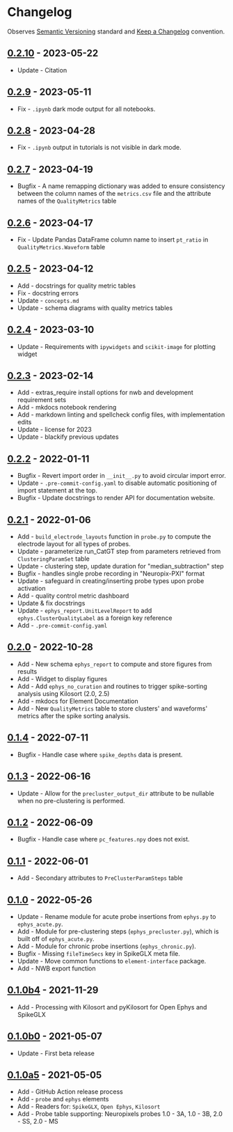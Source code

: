 # Changelog

Observes [Semantic Versioning](https://semver.org/spec/v2.0.0.html) standard and
 [Keep a Changelog](https://keepachangelog.com/en/1.0.0/) convention.

## [0.2.10] - 2023-05-22

+ Update - Citation

## [0.2.9] - 2023-05-11

+ Fix - `.ipynb` dark mode output for all notebooks.

## [0.2.8] - 2023-04-28

+ Fix - `.ipynb` output in tutorials is not visible in dark mode.

## [0.2.7] - 2023-04-19

+ Bugfix - A name remapping dictionary was added to ensure consistency between the column names of the `metrics.csv` file and the attribute names of the `QualityMetrics` table

## [0.2.6] - 2023-04-17

+ Fix - Update Pandas DataFrame column name to insert `pt_ratio` in `QualityMetrics.Waveform` table

## [0.2.5] - 2023-04-12

+ Add - docstrings for quality metric tables
+ Fix - docstring errors
+ Update - `concepts.md`
+ Update - schema diagrams with quality metrics tables

## [0.2.4] - 2023-03-10

+ Update - Requirements with `ipywidgets` and `scikit-image` for plotting widget

## [0.2.3] - 2023-02-14

+ Add - extras_require install options for nwb and development requirement sets
+ Add - mkdocs notebook rendering
+ Add - markdown linting and spellcheck config files, with implementation edits
+ Update - license for 2023
+ Update - blackify previous updates

## [0.2.2] - 2022-01-11

+ Bugfix - Revert import order in `__init__.py` to avoid circular import error.
+ Update - `.pre-commit-config.yaml` to disable automatic positioning of import
  statement at the top.
+ Bugfix - Update docstrings to render API for documentation website.

## [0.2.1] - 2022-01-06

+ Add - `build_electrode_layouts` function in `probe.py` to compute the electrode layout
  for all types of probes.
+ Update - parameterize run_CatGT step from parameters retrieved from
  `ClusteringParamSet` table
+ Update - clustering step, update duration for "median_subtraction" step
+ Bugfix - handles single probe recording in "Neuropix-PXI" format
+ Update - safeguard in creating/inserting probe types upon probe activation
+ Add - quality control metric dashboard
+ Update & fix docstrings
+ Update - `ephys_report.UnitLevelReport` to add `ephys.ClusterQualityLabel` as a
  foreign key reference
+ Add - `.pre-commit-config.yaml`

## [0.2.0] - 2022-10-28

+ Add - New schema `ephys_report` to compute and store figures from results
+ Add - Widget to display figures
+ Add - Add `ephys_no_curation` and routines to trigger spike-sorting analysis
  using Kilosort (2.0, 2.5)
+ Add - mkdocs for Element Documentation
+ Add - New `QualityMetrics` table to store clusters' and waveforms' metrics after the
  spike sorting analysis.

## [0.1.4] - 2022-07-11

+ Bugfix - Handle case where `spike_depths` data is present.

## [0.1.3] - 2022-06-16

+ Update - Allow for the `precluster_output_dir` attribute to be nullable when no
  pre-clustering is performed.

## [0.1.2] - 2022-06-09

+ Bugfix - Handle case where `pc_features.npy` does not exist.

## [0.1.1] - 2022-06-01

+ Add - Secondary attributes to `PreClusterParamSteps` table

## [0.1.0] - 2022-05-26

+ Update - Rename module for acute probe insertions from `ephys.py` to `ephys_acute.py`.
+ Add - Module for pre-clustering steps (`ephys_precluster.py`), which is built off of
  `ephys_acute.py`.
+ Add - Module for chronic probe insertions (`ephys_chronic.py`).
+ Bugfix - Missing `fileTimeSecs` key in SpikeGLX meta file.
+ Update - Move common functions to `element-interface` package.
+ Add - NWB export function

## [0.1.0b4] - 2021-11-29

+ Add - Processing with Kilosort and pyKilosort for Open Ephys and SpikeGLX

## [0.1.0b0] - 2021-05-07

+ Update - First beta release

## [0.1.0a5] - 2021-05-05

+ Add - GitHub Action release process
+ Add - `probe` and `ephys` elements
+ Add - Readers for: `SpikeGLX`, `Open Ephys`, `Kilosort`
+ Add - Probe table supporting: Neuropixels probes 1.0 - 3A, 1.0 - 3B, 2.0 - SS,
  2.0 - MS

[0.2.10]: https://github.com/datajoint/element-array-ephys/releases/tag/0.2.10
[0.2.9]: https://github.com/datajoint/element-array-ephys/releases/tag/0.2.9
[0.2.8]: https://github.com/datajoint/element-array-ephys/releases/tag/0.2.8
[0.2.7]: https://github.com/datajoint/element-array-ephys/releases/tag/0.2.7
[0.2.6]: https://github.com/datajoint/element-array-ephys/releases/tag/0.2.6
[0.2.5]: https://github.com/datajoint/element-array-ephys/releases/tag/0.2.5
[0.2.4]: https://github.com/datajoint/element-array-ephys/releases/tag/0.2.4
[0.2.3]: https://github.com/datajoint/element-array-ephys/releases/tag/0.2.3
[0.2.2]: https://github.com/datajoint/element-array-ephys/releases/tag/0.2.2
[0.2.1]: https://github.com/datajoint/element-array-ephys/releases/tag/0.2.1
[0.2.0]: https://github.com/datajoint/element-array-ephys/releases/tag/0.2.0
[0.1.4]: https://github.com/datajoint/element-array-ephys/releases/tag/0.1.4
[0.1.3]: https://github.com/datajoint/element-array-ephys/releases/tag/0.1.3
[0.1.2]: https://github.com/datajoint/element-array-ephys/releases/tag/0.1.2
[0.1.1]: https://github.com/datajoint/element-array-ephys/releases/tag/0.1.1
[0.1.0]: https://github.com/datajoint/element-array-ephys/releases/tag/0.1.0
[0.1.0b4]: https://github.com/datajoint/element-array-ephys/releases/tag/0.1.0b4
[0.1.0b0]: https://github.com/datajoint/element-array-ephys/releases/tag/0.1.0b0
[0.1.0a5]: https://github.com/datajoint/element-array-ephys/releases/tag/0.1.0a5
